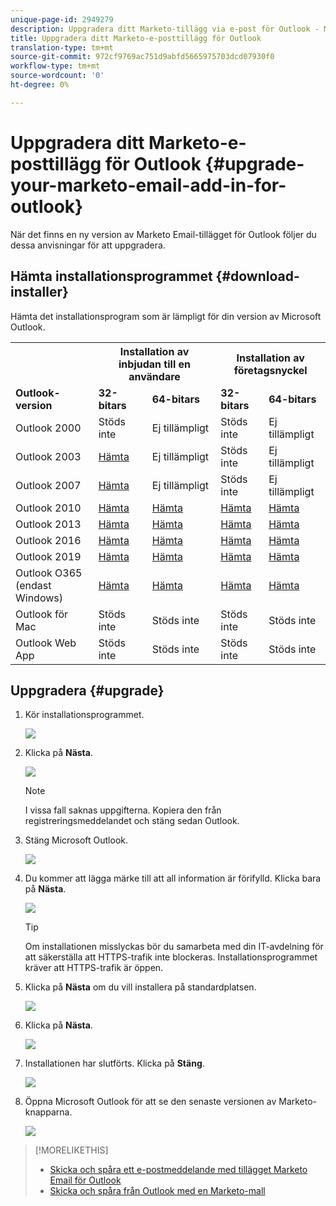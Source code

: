 ```yaml
---
unique-page-id: 2949279
description: Uppgradera ditt Marketo-tillägg via e-post för Outlook - Marketo Docs - Produktdokumentation
title: Uppgradera ditt Marketo-e-posttillägg för Outlook
translation-type: tm+mt
source-git-commit: 972cf9769ac751d9abfd5665975703dcd07930f0
workflow-type: tm+mt
source-wordcount: '0'
ht-degree: 0%

---
```



# Uppgradera ditt Marketo-e-posttillägg för Outlook {#upgrade-your-marketo-email-add-in-for-outlook}

När det finns en ny version av Marketo Email-tillägget för Outlook följer du dessa anvisningar för att uppgradera.

## Hämta installationsprogrammet {#download-installer}

Hämta det installationsprogram som är lämpligt för din version av Microsoft Outlook.

<table> 
 <colgroup> 
  <col> 
  <col> 
  <col> 
  <col> 
  <col> 
 </colgroup> 
 <tbody> 
  <tr> 
   <th><br></th> 
   <th colspan="2">Installation av inbjudan till en användare</th> 
   <th colspan="2">Installation av företagsnyckel</th> 
  </tr> 
  <tr> 
   <td><strong>Outlook-version</strong></td> 
   <td><strong>32-bitars</strong></td> 
   <td><strong>64-bitars</strong></td> 
   <td><strong>32-bitars</strong></td> 
   <td><strong>64-bitars</strong></td> 
  </tr> 
  <tr> 
   <td>Outlook 2000</td> 
   <td>Stöds inte</td> 
   <td>Ej tillämpligt</td> 
   <td>Stöds inte</td> 
   <td>Ej tillämpligt</td> 
  </tr> 
  <tr> 
   <td>Outlook 2003</td> 
   <td><a href="https://munchkin.marketo.net/MarketoAddInSetup32.msi" rel="nofollow">Hämta</a></td> 
   <td>Ej tillämpligt</td> 
   <td>Stöds inte</td> 
   <td>Ej tillämpligt</td> 
  </tr> 
  <tr> 
   <td>Outlook 2007</td> 
   <td><a href="https://munchkin.marketo.net/MarketoAddInSetup32.msi" rel="nofollow">Hämta</a></td> 
   <td>Ej tillämpligt</td> 
   <td>Stöds inte</td> 
   <td>Ej tillämpligt</td> 
  </tr> 
  <tr> 
   <td>Outlook 2010</td> 
   <td><a href="https://munchkin.marketo.net/MarketoAddInSetup32.msi" rel="nofollow">Hämta</a></td> 
   <td><a href="https://munchkin.marketo.net/MarketoAddInSetup64.msi" rel="nofollow">Hämta</a></td> 
   <td><a href="https://munchkin.marketo.net/MarketoAddInSetup32.msi" rel="nofollow">Hämta</a></td> 
   <td><a href="https://munchkin.marketo.net/MarketoAddInSetup64.msi" rel="nofollow">Hämta</a></td> 
  </tr> 
  <tr> 
   <td>Outlook 2013</td> 
   <td><a href="https://munchkin.marketo.net/MarketoAddInSetup32.msi" rel="nofollow">Hämta</a></td> 
   <td><a href="https://munchkin.marketo.net/MarketoAddInSetup64.msi" rel="nofollow">Hämta</a></td> 
   <td><a href="https://munchkin.marketo.net/MarketoAddInSetup32.msi" rel="nofollow">Hämta</a></td> 
   <td><a href="https://munchkin.marketo.net/MarketoAddInSetup64.msi" rel="nofollow">Hämta</a></td> 
  </tr> 
  <tr> 
   <td>Outlook 2016</td> 
   <td><a href="https://munchkin.marketo.net/MarketoAddInSetup32.msi" rel="nofollow">Hämta</a></td> 
   <td><a href="https://munchkin.marketo.net/MarketoAddInSetup64.msi" rel="nofollow">Hämta</a></td> 
   <td><a href="https://munchkin.marketo.net/MarketoAddInSetup32.msi" rel="nofollow">Hämta</a></td> 
   <td><a href="https://munchkin.marketo.net/MarketoAddInSetup64.msi" rel="nofollow">Hämta</a></td> 
  </tr> 
  <tr> 
   <td colspan="1">Outlook 2019</td> 
   <td colspan="1"><a href="https://munchkin.marketo.net/MarketoAddInSetup32.msi" rel="nofollow">Hämta</a></td> 
   <td colspan="1"><a href="https://munchkin.marketo.net/MarketoAddInSetup64.msi" rel="nofollow">Hämta</a></td> 
   <td colspan="1"><a href="https://munchkin.marketo.net/MarketoAddInSetup32.msi" rel="nofollow">Hämta</a></td> 
   <td colspan="1"><a href="https://munchkin.marketo.net/MarketoAddInSetup64.msi" rel="nofollow">Hämta</a></td> 
  </tr> 
  <tr> 
   <td colspan="1">Outlook O365 (endast Windows)</td> 
   <td colspan="1"><a href="https://munchkin.marketo.net/MarketoAddInSetup32.msi" rel="nofollow">Hämta</a></td> 
   <td colspan="1"><a href="https://munchkin.marketo.net/MarketoAddInSetup64.msi" rel="nofollow">Hämta</a></td> 
   <td colspan="1"><a href="https://munchkin.marketo.net/MarketoAddInSetup32.msi" rel="nofollow">Hämta</a></td> 
   <td colspan="1"><a href="https://munchkin.marketo.net/MarketoAddInSetup64.msi" rel="nofollow">Hämta</a></td> 
  </tr> 
  <tr> 
   <td>Outlook för Mac</td> 
   <td>Stöds inte</td> 
   <td>Stöds inte</td> 
   <td>Stöds inte</td> 
   <td>Stöds inte</td> 
  </tr> 
  <tr> 
   <td colspan="1">Outlook Web App</td> 
   <td colspan="1">Stöds inte</td> 
   <td colspan="1">Stöds inte</td> 
   <td colspan="1">Stöds inte</td> 
   <td colspan="1">Stöds inte</td> 
  </tr> 
 </tbody> 
</table>

## Uppgradera {#upgrade}

1. Kör installationsprogrammet.

   ![](assets/image2014-9-23-16-3a53-3a56.png)

1. Klicka på **Nästa**.

   ![](assets/image2014-9-23-16-3a54-3a8.png)

   >[!NOTE]
   >
   >I vissa fall saknas uppgifterna. Kopiera den från registreringsmeddelandet och stäng sedan Outlook.

1. Stäng Microsoft Outlook.

   ![](assets/ent-key-close-outlook-hand.png)

1. Du kommer att lägga märke till att all information är förifylld. Klicka bara på **Nästa**.

   ![](assets/image2014-9-23-16-3a54-3a40.png)

   >[!TIP]
   >
   >Om installationen misslyckas bör du samarbeta med din IT-avdelning för att säkerställa att HTTPS-trafik inte blockeras. Installationsprogrammet kräver att HTTPS-trafik är öppen.

1. Klicka på **Nästa** om du vill installera på standardplatsen.

   ![](assets/image2014-9-23-16-3a54-3a55.png)

1. Klicka på **Nästa**.

   ![](assets/image2014-9-23-16-3a55-3a20.png)

1. Installationen har slutförts. Klicka på **Stäng**.

   ![](assets/image2014-9-23-16-3a55-3a34.png)

1. Öppna Microsoft Outlook för att se den senaste versionen av Marketo-knapparna.

   ![](assets/image2016-8-24-15-3a47-3a38.png)

>[!MORELIKETHIS]
>
>* [Skicka och spåra ett e-postmeddelande med tillägget Marketo Email för Outlook](/help/marketo/product-docs/marketo-sales-insight/msi-outlook-plugin/send-and-track-an-email-with-the-email-add-in-for-outlook.md)
>* [Skicka och spåra från Outlook med en Marketo-mall](/help/marketo/product-docs/marketo-sales-insight/msi-outlook-plugin/send-and-track-from-outlook-using-a-marketo-template.md)

